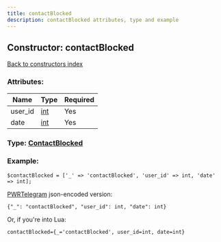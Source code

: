 ```yaml
---
title: contactBlocked
description: contactBlocked attributes, type and example
---
```

## Constructor: contactBlocked  
[Back to constructors index](index.md)



### Attributes:

| Name     |    Type       | Required |
|----------|---------------|----------|
|user\_id|[int](../types/int.md) | Yes|
|date|[int](../types/int.md) | Yes|



### Type: [ContactBlocked](../types/ContactBlocked.md)


### Example:

```
$contactBlocked = ['_' => 'contactBlocked', 'user_id' => int, 'date' => int];
```  

[PWRTelegram](https://pwrtelegram.xyz) json-encoded version:

```
{"_": "contactBlocked", "user_id": int, "date": int}
```


Or, if you're into Lua:  


```
contactBlocked={_='contactBlocked', user_id=int, date=int}

```


